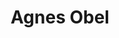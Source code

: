 ---
title: "Agnes Obel"
summary: "Agnes Caroline Thaarup Obel is a Danish singer, songwriter, and musician based in Berlin. Her debut album, Philharmonics , was released by PIAS Recordings, and was certified gold in June 2011 by the Belgian Entertainment Association after selling 10,000 units. At the Danish Music Awards in November 2011, Obel won five prizes, including Best Album and Best Debut Artist. Her second album Aventine received positive reviews and charted inside the top 40 of the charts in nine countries. Obel's third album Citizen of Glass received acclaim from music critics and the IMPALA Album of the Year Award 2016. In 2018, she curated and performed a compilation album for Late Night Tales series titled Late Night Tales: Agnes Obel. It features artists such as Nina Simone, Henry Mancini, Ray Davies, Michelle Gurevich, Can, and Yello. Her fourth album, Myopia was released in February 2020."
slug: "agnes-obel"
image: "agnes-obel.jpg"
apple_music_artist_url: "https://music.apple.com/gb/artist/agnes-obel/369610392"
wikipedia_url: "https://en.wikipedia.org/wiki/Agnes_Obel"
---